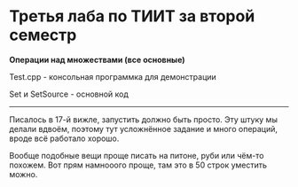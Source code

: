 # Третья лаба по ТИИТ за второй семестр

**Операции над множествами (все основные)**

Test.cpp - консольная программка для демонстрации

Set и SetSource - основной код

------------

Писалось в 17-й вижле, запустить должно быть просто. Эту штуку мы делали вдвоём, поэтому тут усложнённое задание и много операций, вроде всё работало хорошо. 

Вообще подобные вещи проще писать на питоне, руби или чём-то похожем. Вот прям намнооого проще, там это в 50 строк уместить можно.
